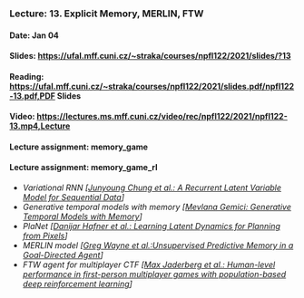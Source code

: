 ### Lecture: 13. Explicit Memory, MERLIN, FTW
#### Date: Jan 04
#### Slides: https://ufal.mff.cuni.cz/~straka/courses/npfl122/2021/slides/?13
#### Reading: https://ufal.mff.cuni.cz/~straka/courses/npfl122/2021/slides.pdf/npfl122-13.pdf,PDF Slides
#### Video: https://lectures.ms.mff.cuni.cz/video/rec/npfl122/2021/npfl122-13.mp4,Lecture
#### Lecture assignment: memory_game
#### Lecture assignment: memory_game_rl

- _Variational RNN [[Junyoung Chung et al.: A Recurrent Latent Variable Model for Sequential Data](https://arxiv.org/abs/1506.02216)]_
- _Generative temporal models with memory [[Mevlana Gemici: Generative Temporal Models with Memory](https://arxiv.org/abs/1702.04649)]_
- _PlaNet [[Danijar Hafner et al.: Learning Latent Dynamics for Planning from Pixels](https://arxiv.org/abs/1811.04551)]_
- _MERLIN model [[Greg Wayne et al.:Unsupervised Predictive Memory in a Goal-Directed Agent](https://arxiv.org/abs/1803.10760)]_
- _FTW agent for multiplayer CTF [[Max Jaderberg et al.: Human-level performance in first-person multiplayer games with population-based deep reinforcement learning](https://arxiv.org/abs/1807.01281)]_
